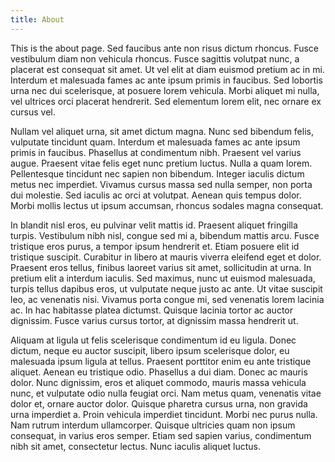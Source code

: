 ```yaml
---
title: About
---
```


This is the about page. Sed faucibus ante non risus dictum rhoncus. Fusce vestibulum diam non vehicula rhoncus. Fusce sagittis volutpat nunc, a placerat est consequat sit amet. Ut vel elit at diam euismod pretium ac in mi. Interdum et malesuada fames ac ante ipsum primis in faucibus. Sed lobortis urna nec dui scelerisque, at posuere lorem vehicula. Morbi aliquet mi nulla, vel ultrices orci placerat hendrerit. Sed elementum lorem elit, nec ornare ex cursus vel.

Nullam vel aliquet urna, sit amet dictum magna. Nunc sed bibendum felis, vulputate tincidunt quam. Interdum et malesuada fames ac ante ipsum primis in faucibus. Phasellus at condimentum nibh. Praesent vel varius augue. Praesent vitae felis eget nunc pretium luctus. Nulla a quam lorem. Pellentesque tincidunt nec sapien non bibendum. Integer iaculis dictum metus nec imperdiet. Vivamus cursus massa sed nulla semper, non porta dui molestie. Sed iaculis ac orci at volutpat. Aenean quis tempus dolor. Morbi mollis lectus ut ipsum accumsan, rhoncus sodales magna consequat.

In blandit nisl eros, eu pulvinar velit mattis id. Praesent aliquet fringilla turpis. Vestibulum nibh nisl, congue sed mi a, bibendum mattis arcu. Fusce tristique eros purus, a tempor ipsum hendrerit et. Etiam posuere elit id tristique suscipit. Curabitur in libero at mauris viverra eleifend eget et dolor. Praesent eros tellus, finibus laoreet varius sit amet, sollicitudin at urna. In pretium elit a interdum iaculis. Sed maximus, nunc ut euismod malesuada, turpis tellus dapibus eros, ut vulputate neque justo ac ante. Ut vitae suscipit leo, ac venenatis nisi. Vivamus porta congue mi, sed venenatis lorem lacinia ac. In hac habitasse platea dictumst. Quisque lacinia tortor ac auctor dignissim. Fusce varius cursus tortor, at dignissim massa hendrerit ut.

Aliquam at ligula ut felis scelerisque condimentum id eu ligula. Donec dictum, neque eu auctor suscipit, libero ipsum scelerisque dolor, eu malesuada ipsum ligula at tellus. Praesent porttitor enim eu ante tristique aliquet. Aenean eu tristique odio. Phasellus a dui diam. Donec ac mauris dolor. Nunc dignissim, eros et aliquet commodo, mauris massa vehicula nunc, et vulputate odio nulla feugiat orci. Nam metus quam, venenatis vitae dolor et, ornare auctor dolor. Quisque pharetra cursus urna, non gravida urna imperdiet a. Proin vehicula imperdiet tincidunt. Morbi nec purus nulla. Nam rutrum interdum ullamcorper. Quisque ultricies quam non ipsum consequat, in varius eros semper. Etiam sed sapien varius, condimentum nibh sit amet, consectetur lectus. Nunc iaculis aliquet luctus.